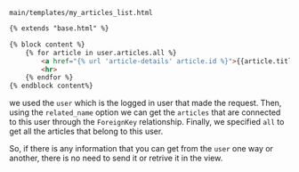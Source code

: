 `main/templates/my_articles_list.html`
```html
{% extends "base.html" %}

{% block content %}
    {% for article in user.articles.all %}
    	<a href="{% url 'article-details' article.id %}">{{article.title}}</a>
    	<hr>
    {% endfor %}
{% endblock content%}
```

we used the `user` which is the logged in user that made the request. Then, using the `related_name` option we can get the `articles` that are connected to this user through the `ForeignKey` relationship. Finally, we specified `all` to get all the articles that belong to this user.

So, if there is any information that you can get from the `user` one way or another, there is no need to send it or retrive it in the view.